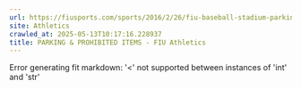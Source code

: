 ```yaml
---
url: https://fiusports.com/sports/2016/2/26/fiu-baseball-stadium-parking.aspx
site: Athletics
crawled_at: 2025-05-13T10:17:16.228937
title: PARKING & PROHIBITED ITEMS - FIU Athletics
---
```


Error generating fit markdown: '<' not supported between instances of 'int' and 'str'